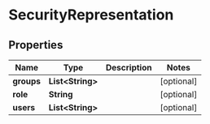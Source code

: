 # SecurityRepresentation

## Properties
Name | Type | Description | Notes
------------ | ------------- | ------------- | -------------
**groups** | **List&lt;String&gt;** |  |  [optional]
**role** | **String** |  |  [optional]
**users** | **List&lt;String&gt;** |  |  [optional]

